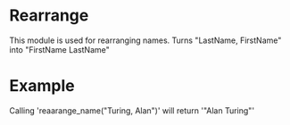 Rearrange
=========

This module is used for rearranging names.
Turns "LastName, FirstName" into "FirstName LastName"

# Example 

Calling 'reaarange_name("Turing, Alan")' will return '"Alan Turing"'
